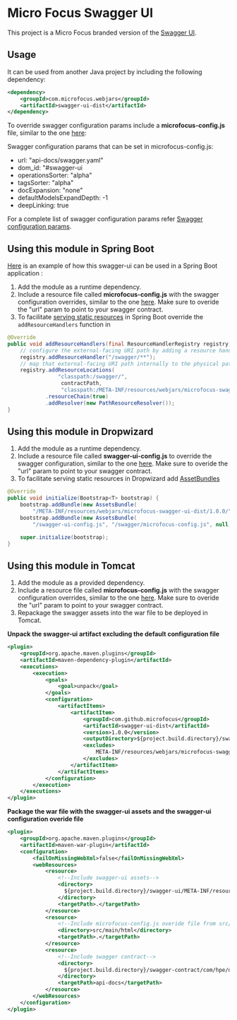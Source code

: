 # Micro Focus Swagger UI

This project is a Micro Focus branded version of the [Swagger UI](https://github.com/swagger-api/swagger-ui).

## Usage

It can be used from another Java project by including the following dependency:

```xml
<dependency>
    <groupId>com.microfocus.webjars</groupId>
    <artifactId>swagger-ui-dist</artifactId>
</dependency>
```

To override swagger configuration params include a **microfocus-config.js** file, similar to the one [here](./src/main/resources/microfocus-config.js):

Swagger configuration params that can be set in microfocus-config.js:
 - url: "api-docs/swagger.yaml"
 - dom_id: "#swagger-ui
 - operationsSorter: "alpha"
 - tagsSorter: "alpha"
 - docExpansion: "none"
 - defaultModelsExpandDepth: -1
 - deepLinking: true

For a complete list of swagger configuration params refer [Swagger configuration params](https://github.com/swagger-api/swagger-ui/blob/master/docs/usage/configuration.md#core).

## Using this module in Spring Boot

[Here](https://github.com/CAFapi/caf-swagger) is an example of how this swagger-ui can be used in a Spring Boot application : 
1. Add the module as a runtime dependency.
2. Include a resource file called **microfocus-config.js** with the swagger configuration overrides, similar to the one [here](./src/main/resources/microfocus-config.js).
Make sure to overide the "url" param to point to your swagger contract.
3. To facilitate [serving static resources](https://docs.spring.io/spring-framework/docs/current/javadoc-api/org/springframework/web/servlet/config/annotation/ResourceHandlerRegistry.html) in Spring Boot override the `addResourceHandlers` function in 

```java
@Override
public void addResourceHandlers(final ResourceHandlerRegistry registry) {
    // configure the external-facing URI path by adding a resource handler
    registry.addResourceHandler("/swagger/**");
    // map that external-facing URI path internally to the physical path where the resources are actually located
    registry.addResourceLocations(             
                "classpath:/swagger/",
                 contractPath,
                 "classpath:/META-INF/resources/webjars/microfocus-swagger-ui-dist/1.0.0/") 
            .resourceChain(true)
            .addResolver(new PathResourceResolver());
}
```

## Using this module in Dropwizard

1. Add the module as a runtime dependency.
2. Include a resource file called **swagger-ui-config.js** to override the swagger configuration, similar to the one [here](./src/main/resources/microfocus-config.js).
Make sure to overide the "url" param to point to your swagger contract.
3. To facilitate serving static resources in Dropwizard add [AssetBundles](https://www.dropwizard.io/en/latest/manual/core.html#bundles)

```java
@Override
public void initialize(Bootstrap<T> bootstrap) {
    bootstrap.addBundle(new AssetsBundle(
        "/META-INF/resources/webjars/microfocus-swagger-ui-dist/1.0.0/", "/swagger/", "index.html", "swagger-ui"));
    bootstrap.addBundle(new AssetsBundle(
        "/swagger-ui-config.js", "/swagger/microfocus-config.js", null, "swagger-ui-config"));

    super.initialize(bootstrap);
}
```

## Using this module in Tomcat
1. Add the module as a provided dependency.
2. Include a resource file called **microfocus-config.js** with the swagger configuration overrides, similar to the one [here](./src/main/resources/microfocus-config.js).
Make sure to overide the "url" param to point to your swagger contract.
3. Repackage the swagger assets into the war file to be deployed in Tomcat.

**Unpack the swagger-ui artifact excluding the default configuration file**
```xml
<plugin>
    <groupId>org.apache.maven.plugins</groupId>
    <artifactId>maven-dependency-plugin</artifactId>
    <executions>
        <execution>
            <goals>
                <goal>unpack</goal>
            </goals>
            <configuration>
                <artifactItems>
                    <artifactItem>
                        <groupId>com.github.microfocus</groupId>
                        <artifactId>swagger-ui-dist</artifactId>
                        <version>1.0.0</version>
                        <outputDirectory>${project.build.directory}/swagger-ui</outputDirectory>
                        <excludes>
                            META-INF/resources/webjars/microfocus-swagger-ui-dist/1.0.0/microfocus-config.js
                        </excludes>
                    </artifactItem>
                </artifactItems>
            </configuration>
        </execution>
    </executions>
</plugin>
```

**Package the war file with the swagger-ui assets and the swagger-ui configuration overide file**
```xml
<plugin>
    <groupId>org.apache.maven.plugins</groupId>
    <artifactId>maven-war-plugin</artifactId>
    <configuration>
        <failOnMissingWebXml>false</failOnMissingWebXml>
        <webResources>
            <resource>
                <!--Include swagger-ui assets-->
                <directory>
                  ${project.build.directory}/swagger-ui/META-INF/resources/webjars/microfocus-swagger-ui-dist/1.0.0
                </directory>
                <targetPath>.</targetPath>
            </resource>
            <resource>
                <!--Include microfocus-config.js overide file from src/main/html-->
                <directory>src/main/html</directory>
                <targetPath>.</targetPath>
            </resource>
            <resource>
                <!--Include swagger contract-->
                <directory>
                  ${project.build.directory}/swagger-contract/com/hpe/darwin/tag/service/contract
                </directory>
                <targetPath>api-docs</targetPath>
            </resource>
        </webResources>
    </configuration>
</plugin>
```

